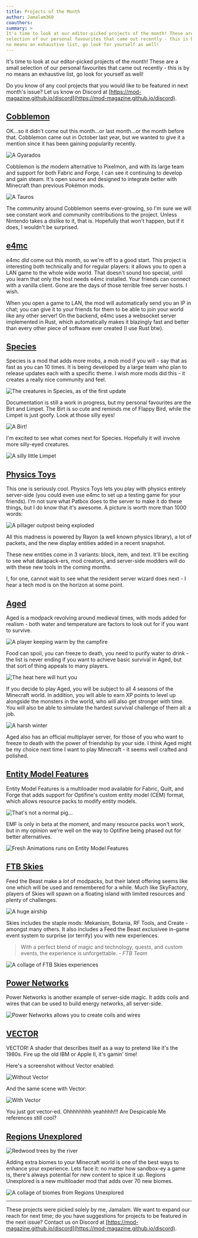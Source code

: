 ```yaml
---
title: Projects of the Month
author: Jamalam360
coauthors:
summary: >
It's time to look at our editor-picked projects of the month! These are a small
selection of our personal favourites that came out recently - this is by
no means an exhaustive list, go look for yourself as well!
---
```


It's time to look at our editor-picked projects of the month! These are a small
selection of our personal favourites that came out recently - this is by no
means an exhaustive list, go look for yourself as well!

Do you know of any cool projects that you would like to be featured in next
month's issue? Let us know on Discord at
[https://mod-magazine.github.io/discord](https://mod-magazine.github.io/discord).

## [Cobblemon](https://modrinth.com/mod/cobblemon)

OK...so it didn't come out this month...or last month...or the month before
that. Cobblemon came out in October last year, but we wanted to give it a
mention since it has been gaining popularity recently.

![A Gyarados](./assets/cobblemon-gyarados.png)

Cobblemon is _the_ modern alternative to Pixelmon, and with its large team and
support for both Fabric and Forge, I can see it continuing to develop and gain
steam. It's open source and designed to integrate better with Minecraft than
previous Pokémon mods.

![A Tauros](./assets/cobblemon-tauros.png)

The community around Cobblemon seems ever-growing, so I'm sure we will see
constant work and community contributions to the project. Unless Nintendo takes
a dislike to it, that is. Hopefully that won't happen, but if it does, I
wouldn't be surprised.

## [e4mc](https://modrinth.com/mod/e4mc)

e4mc _did_ come out this month, so we're off to a good start. This project is
interesting both technically and for regular players: it allows you to open a
LAN game to the whole wide world. That doesn't sound too special, until you
learn that only the host needs e4mc installed. Your friends can connect with a
vanilla client. Gone are the days of those terrible free server hosts. I wish.

When you open a game to LAN, the mod will automatically send you an IP in chat;
you can give it to your friends for them to be able to join your world like any
other server! On the backend, e4mc uses a websocket server implemented in Rust,
which automatically makes it blazingly fast and better than every other piece of
software ever created (I use Rust btw).

## [Species](https://modrinth.com/mod/species)

Species is a mod that adds more mobs, a mob mod if you will - say that as fast
as you can 10 times. It is being developed by a large team who plan to release
updates each with a specific theme. I wish more mods did this - it creates a
really nice community and feel.

![The creatures in Species, as of the first update](./assets/species-creatures.png)

Documentation is still a work in progress, but my personal favourites are the
Birt and Limpet. The Birt is so cute and reminds me of Flappy Bird, while the
Limpet is just goofy. Look at those silly eyes!

![A Birt!](./assets/species-birt.png)

I'm excited to see what comes next for Species. Hopefully it will involve more
silly-eyed creatures.

![A silly little Limpet](./assets/species-limpet.png)

## [Physics Toys](https://modrinth.com/mod/physics-toys)

This one is seriously cool. Physics Toys lets you play with physics entirely
server-side (you could even use e4mc to set up a testing game for your friends).
I'm not sure what Patbox does to the server to make it do these things, but I do
know that it's awesome. A picture is worth more than 1000 words:

![A pillager outpost being exploded](./assets/physics-toys.png)

All this madness is powered by Rayon (a well known physics library), a lot of
packets, and the new display entities added in a recent snapshot.

These new entities come in 3 variants: block, item, and text. It'll be exciting
to see what datapack-ers, mod creators, and server-side modders will do with
these new tools in the coming months.

I, for one, cannot wait to see what the resident server wizard does next - I
hear a tech mod is on the horizon at some point.

## [Aged](https://modrinth.com/modpack/aged)

Aged is a modpack revolving around medieval times, with mods added for realism -
both water and temperature are factors to look out for if you want to survive.

![A player keeping warm by the campfire](./assets/aged-campfire.png)

Food can spoil, you can freeze to death, you need to purify water to drink - the
list is never ending if you want to achieve basic survival in Aged, but that
sort of thing appeals to many players.

![The heat here will hurt you](./assets/aged-nether.png)

If you decide to play Aged, you will be subject to all 4 seasons of the
Minecraft world. In addition, you will able to earn XP points to level up
alongside the monsters in the world, who will also get stronger with time. You
will also be able to simulate the hardest survival challenge of them all: a job.

![A harsh winter](./assets/aged-winter.png)

Aged also has an official multiplayer server, for those of you who want to
freeze to death with the power of friendship by your side. I think Aged might be
my choice next time I want to play Minecraft - it seems well crafted and
polished.

## [Entity Model Features](https://modrinth.com/mod/entity-model-features)

Entity Model Features is a multiloader mod available for Fabric, Quilt, and
Forge that adds support for Optifine's custom entity model (CEM) format, which
allows resource packs to modify entity models.

![That's not a normal pig...](./assets/entity-model-features-pig.png)

EMF is only in beta at the moment, and many resource packs won't work, but in my
opinion we're well on the way to Optifine being phased out for better
alternatives.

![Fresh Animations runs on Entity Model Features](./assets/entity-model-features-fresh-animations.png)

## [FTB Skies](https://www.feed-the-beast.com/modpacks/103-ftb-skies)

Feed the Beast make a _lot_ of modpacks, but their latest offering seems like
one which will be used and remembered for a while. Much like SkyFactory, players
of Skies will spawn on a floating island with limited resources and plenty of
challenges.

![A huge airship](./assets/ftb-skies-airship.png)

Skies includes the staple mods: Mekanism, Botania, RF Tools, and Create -
amongst many others. It also includes a Feed the Beast exclusivee in-game event
system to surprise (or terrify) you with new experiences.

> With a perfect blend of magic and technology, quests, and custom events, the
> experience is unforgettable. _- FTB Team_

![A collage of FTB Skies experiences](./assets/ftb-skies-collage.png)

## [Power Networks](https://modrinth.com/mod/power-networks)

Power Networks is another example of server-side magic. It adds coils and wires
that can be used to build energy networks, all server-side.

![Power Networks allows you to create coils and wires](./assets/power-networks.png)

## [VECTOR](https://modrinth.com/shader/vector)

VECTOR! A shader that describes itself as a way to pretend like it's the 1980s.
Fire up the old IBM or Apple II, it's gamin' time!

Here's a screenshot without Vector enabled:

![Without Vector](./assets/VECTOR-normal.png)

And the same scene with Vector:

![With Vector](./assets/VECTOR-vector.png)

You just got vector-ed. Ohhhhhhhh yeahhhh!!! Are Despicable Me references still
cool?

## [Regions Unexplored](https://modrinth.com/mod/regions-unexplored)

![Redwood trees by the river](./assets/regions-unexplored-1.png)

Adding extra biomes to your Minecraft world is one of the best ways to enhance
your experience. Lets face it: no matter how sandbox-ey a game is, there's
always potential for new content to spice it up. Regions Unexplored is a new
multiloader mod that adds over 70 new biomes.

![A collage of biomes from Regions Unexplored](./assets/regions-unexplored-2.png)

---

These projects were picked solely by me, Jamalam. We want to expand our reach
for next time; do you have suggestions for projects to be featured in the next
issue? Contact us on Discord at
[https://mod-magazine.github.io/discord](https://mod-magazine.github.io/discord).
